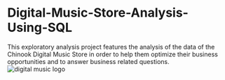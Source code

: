 # Digital-Music-Store-Analysis-Using-SQL
This exploratory analysis project features the analysis of the data of the Chinook Digital Music Store in order to help them optimize their business opportunities and to answer business related questions.
![digital music logo](https://user-images.githubusercontent.com/127675963/229232637-80ffed8f-9f3e-4cb9-ad60-ed4aeced2222.png)
